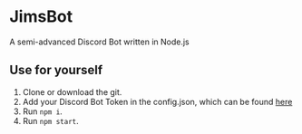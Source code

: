# JimsBot

A semi-advanced Discord Bot written in Node.js

## Use for yourself

1. Clone or download the git.
2. Add your Discord Bot Token in the config.json, which can be found [here](https://discordapp.com/developers/applications)
3. Run `npm i`.
4. Run `npm start`.
